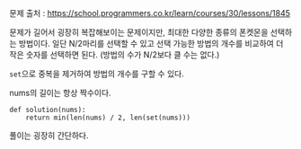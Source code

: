 문제 출처 : https://school.programmers.co.kr/learn/courses/30/lessons/1845

문제가 길어서 굉장히 복잡해보이는 문제이지만, 최대한 다양한 종류의 폰켓몬을 선택하는 방법이다. 일단 N/2마리를 선택할 수 있고 선택 가능한 방법의 개수를 비교하여 더 작은 숫자를 선택하면 된다. (방법의 수가 N/2보다 클 수는 없다.)

``set``으로 중복을 제거하여 방법의 개수를 구할 수 있다.

nums의 길이는 항상 짝수이다.

```
def solution(nums):
    return min(len(nums) / 2, len(set(nums)))
```

풀이는 굉장히 간단하다.